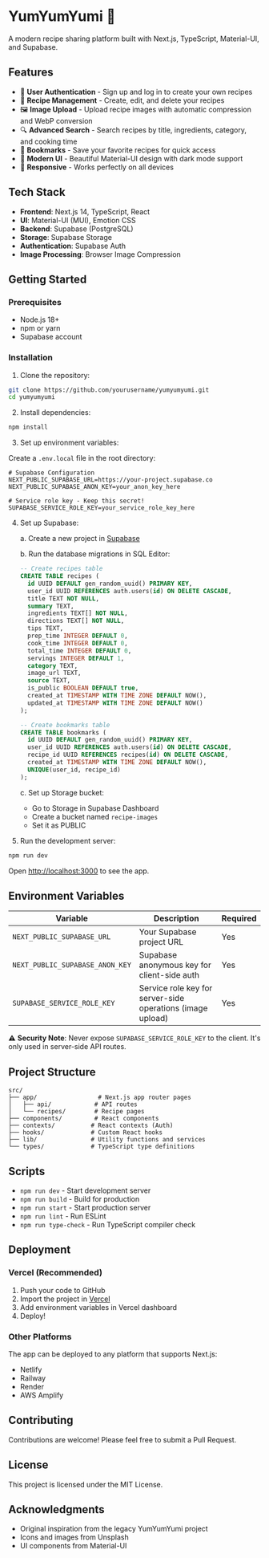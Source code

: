 # YumYumYumi 🍳

A modern recipe sharing platform built with Next.js, TypeScript, Material-UI, and Supabase.

## Features

- 🔐 **User Authentication** - Sign up and log in to create your own recipes
- 📝 **Recipe Management** - Create, edit, and delete your recipes
- 🖼️ **Image Upload** - Upload recipe images with automatic compression and WebP conversion
- 🔍 **Advanced Search** - Search recipes by title, ingredients, category, and cooking time
- 💾 **Bookmarks** - Save your favorite recipes for quick access
- 🎨 **Modern UI** - Beautiful Material-UI design with dark mode support
- 📱 **Responsive** - Works perfectly on all devices

## Tech Stack

- **Frontend**: Next.js 14, TypeScript, React
- **UI**: Material-UI (MUI), Emotion CSS
- **Backend**: Supabase (PostgreSQL)
- **Storage**: Supabase Storage
- **Authentication**: Supabase Auth
- **Image Processing**: Browser Image Compression

## Getting Started

### Prerequisites

- Node.js 18+ 
- npm or yarn
- Supabase account

### Installation

1. Clone the repository:
```bash
git clone https://github.com/yourusername/yumyumyumi.git
cd yumyumyumi
```

2. Install dependencies:
```bash
npm install
```

3. Set up environment variables:

Create a `.env.local` file in the root directory:

```env
# Supabase Configuration
NEXT_PUBLIC_SUPABASE_URL=https://your-project.supabase.co
NEXT_PUBLIC_SUPABASE_ANON_KEY=your_anon_key_here

# Service role key - Keep this secret!
SUPABASE_SERVICE_ROLE_KEY=your_service_role_key_here
```

4. Set up Supabase:

   a. Create a new project in [Supabase](https://app.supabase.com)
   
   b. Run the database migrations in SQL Editor:
   ```sql
   -- Create recipes table
   CREATE TABLE recipes (
     id UUID DEFAULT gen_random_uuid() PRIMARY KEY,
     user_id UUID REFERENCES auth.users(id) ON DELETE CASCADE,
     title TEXT NOT NULL,
     summary TEXT,
     ingredients TEXT[] NOT NULL,
     directions TEXT[] NOT NULL,
     tips TEXT,
     prep_time INTEGER DEFAULT 0,
     cook_time INTEGER DEFAULT 0,
     total_time INTEGER DEFAULT 0,
     servings INTEGER DEFAULT 1,
     category TEXT,
     image_url TEXT,
     source TEXT,
     is_public BOOLEAN DEFAULT true,
     created_at TIMESTAMP WITH TIME ZONE DEFAULT NOW(),
     updated_at TIMESTAMP WITH TIME ZONE DEFAULT NOW()
   );

   -- Create bookmarks table
   CREATE TABLE bookmarks (
     id UUID DEFAULT gen_random_uuid() PRIMARY KEY,
     user_id UUID REFERENCES auth.users(id) ON DELETE CASCADE,
     recipe_id UUID REFERENCES recipes(id) ON DELETE CASCADE,
     created_at TIMESTAMP WITH TIME ZONE DEFAULT NOW(),
     UNIQUE(user_id, recipe_id)
   );
   ```
   
   c. Set up Storage bucket:
   - Go to Storage in Supabase Dashboard
   - Create a bucket named `recipe-images`
   - Set it as PUBLIC

5. Run the development server:
```bash
npm run dev
```

Open [http://localhost:3000](http://localhost:3000) to see the app.

## Environment Variables

| Variable | Description | Required |
|----------|-------------|----------|
| `NEXT_PUBLIC_SUPABASE_URL` | Your Supabase project URL | Yes |
| `NEXT_PUBLIC_SUPABASE_ANON_KEY` | Supabase anonymous key for client-side auth | Yes |
| `SUPABASE_SERVICE_ROLE_KEY` | Service role key for server-side operations (image upload) | Yes |

⚠️ **Security Note**: Never expose `SUPABASE_SERVICE_ROLE_KEY` to the client. It's only used in server-side API routes.

## Project Structure

```
src/
├── app/                 # Next.js app router pages
│   ├── api/            # API routes
│   └── recipes/        # Recipe pages
├── components/         # React components
├── contexts/          # React contexts (Auth)
├── hooks/             # Custom React hooks
├── lib/               # Utility functions and services
└── types/             # TypeScript type definitions
```

## Scripts

- `npm run dev` - Start development server
- `npm run build` - Build for production
- `npm run start` - Start production server
- `npm run lint` - Run ESLint
- `npm run type-check` - Run TypeScript compiler check

## Deployment

### Vercel (Recommended)

1. Push your code to GitHub
2. Import the project in [Vercel](https://vercel.com)
3. Add environment variables in Vercel dashboard
4. Deploy!

### Other Platforms

The app can be deployed to any platform that supports Next.js:
- Netlify
- Railway
- Render
- AWS Amplify

## Contributing

Contributions are welcome! Please feel free to submit a Pull Request.

## License

This project is licensed under the MIT License.

## Acknowledgments

- Original inspiration from the legacy YumYumYumi project
- Icons and images from Unsplash
- UI components from Material-UI